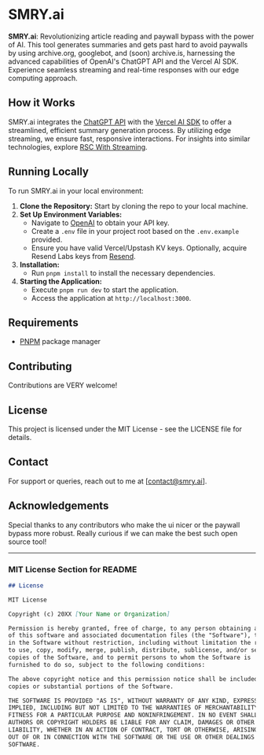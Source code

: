# SMRY.ai

**SMRY.ai**: Revolutionizing article reading and paywall bypass with the power of AI. This tool generates summaries and gets past hard to avoid paywalls by using archive.org, googlebot, and (soon) archive.is, harnessing the advanced capabilities of OpenAI's ChatGPT API and the Vercel AI SDK. Experience seamless streaming and real-time responses with our edge computing approach.

## How it Works
SMRY.ai integrates the [ChatGPT API](https://openai.com/api/) with the [Vercel AI SDK](https://sdk.vercel.ai/docs) to offer a streamlined, efficient summary generation process. By utilizing edge streaming, we ensure fast, responsive interactions. For insights into similar technologies, explore [RSC With Streaming](https://rsc-llm-on-the-edge.vercel.app/).

## Running Locally
To run SMRY.ai in your local environment:

1. **Clone the Repository:** Start by cloning the repo to your local machine.
2. **Set Up Environment Variables:**
   - Navigate to [OpenAI](https://beta.openai.com/account/api-keys) to obtain your API key.
   - Create a `.env` file in your project root based on the `.env.example` provided.
   - Ensure you have valid Vercel/Upstash KV keys. Optionally, acquire Resend Labs keys from [Resend](https://resend.com).
3. **Installation:**
   - Run `pnpm install` to install the necessary dependencies.
4. **Starting the Application:**
   - Execute `pnpm run dev` to start the application.
   - Access the application at `http://localhost:3000`.

## Requirements
- [PNPM](https://pnpm.io/) package manager

## Contributing
Contributions are VERY welcome! 

## License
This project is licensed under the MIT License - see the LICENSE file for details.

## Contact
For support or queries, reach out to me at [contact@smry.ai].

## Acknowledgements
Special thanks to any contributors who make the ui nicer or the paywall bypass more robust. Really curious if we can make the best such open source tool!

---

### MIT License Section for README

```markdown
## License

MIT License

Copyright (c) 20XX [Your Name or Organization]

Permission is hereby granted, free of charge, to any person obtaining a copy
of this software and associated documentation files (the "Software"), to deal
in the Software without restriction, including without limitation the rights
to use, copy, modify, merge, publish, distribute, sublicense, and/or sell
copies of the Software, and to permit persons to whom the Software is
furnished to do so, subject to the following conditions:

The above copyright notice and this permission notice shall be included in all
copies or substantial portions of the Software.

THE SOFTWARE IS PROVIDED "AS IS", WITHOUT WARRANTY OF ANY KIND, EXPRESS OR
IMPLIED, INCLUDING BUT NOT LIMITED TO THE WARRANTIES OF MERCHANTABILITY,
FITNESS FOR A PARTICULAR PURPOSE AND NONINFRINGEMENT. IN NO EVENT SHALL THE
AUTHORS OR COPYRIGHT HOLDERS BE LIABLE FOR ANY CLAIM, DAMAGES OR OTHER
LIABILITY, WHETHER IN AN ACTION OF CONTRACT, TORT OR OTHERWISE, ARISING FROM,
OUT OF OR IN CONNECTION WITH THE SOFTWARE OR THE USE OR OTHER DEALINGS IN THE
SOFTWARE.
```

